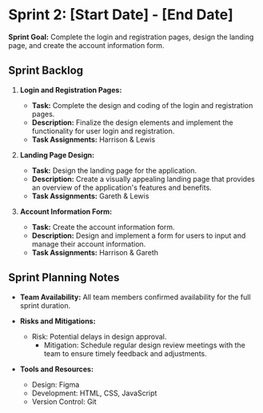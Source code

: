 # Sprint 2: [Start Date] - [End Date]

**Sprint Goal:** Complete the login and registration pages, design the landing page, and create the account information form.

## Sprint Backlog

1. **Login and Registration Pages:**
   - **Task:** Complete the design and coding of the login and registration pages.
   - **Description:** Finalize the design elements and implement the functionality for user login and registration.
   - **Task Assignments:** Harrison & Lewis

2. **Landing Page Design:**
   - **Task:** Design the landing page for the application.
   - **Description:** Create a visually appealing landing page that provides an overview of the application's features and benefits.
   - **Task Assignments:** Gareth & Lewis

3. **Account Information Form:**
   - **Task:** Create the account information form.
   - **Description:** Design and implement a form for users to input and manage their account information.
   - **Task Assignments:** Harrison & Gareth

## Sprint Planning Notes

- **Team Availability:** All team members confirmed availability for the full sprint duration.
- **Risks and Mitigations:**
  - Risk: Potential delays in design approval.
    - Mitigation: Schedule regular design review meetings with the team to ensure timely feedback and adjustments.

- **Tools and Resources:**
  - Design: Figma
  - Development: HTML, CSS, JavaScript
  - Version Control: Git
